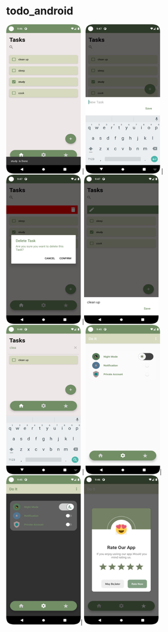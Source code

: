 # todo_android

<img src="./sstodo/homepage.png" width=200 height=400 >  |  <img src="./sstodo/todo_add.png" width=200 height=400> | <img src="./sstodo/todo_delete.png" width=200 height=400> |<img src="./sstodo/todo_edit.png" width=200 height=400>
<img src="./sstodo/todo_search.png" width=200 height=400> | <img src="./sstodo/todo_settings.png" width=200 height=400>|<img src="./sstodo/todo_darkmode.png" width=200 height=400>| <img src="./sstodo/todo_rateus.png" width=200 height=400>




